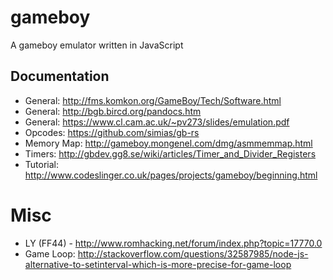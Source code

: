 # gameboy

A gameboy emulator written in JavaScript

## Documentation

- General: http://fms.komkon.org/GameBoy/Tech/Software.html
- General: http://bgb.bircd.org/pandocs.htm
- General: https://www.cl.cam.ac.uk/~pv273/slides/emulation.pdf
- Opcodes: https://github.com/simias/gb-rs
- Memory Map: http://gameboy.mongenel.com/dmg/asmmemmap.html
- Timers: http://gbdev.gg8.se/wiki/articles/Timer_and_Divider_Registers
- Tutorial: http://www.codeslinger.co.uk/pages/projects/gameboy/beginning.html

# Misc

- LY (FF44) - http://www.romhacking.net/forum/index.php?topic=17770.0
- Game Loop: http://stackoverflow.com/questions/32587985/node-js-alternative-to-setinterval-which-is-more-precise-for-game-loop

